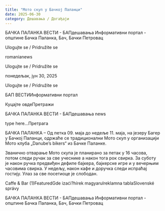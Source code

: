 ```yaml
---
title: "Мото скуп у Бачкој Паланци"
date: 2025-06-30
category: Дешавања / Догађаји
---
```


БАЧКА ПАЛАНКА ВЕСТИ - БАПдешавања Информативни портал - општине Бачка Паланка, Бач, Бачки Петровац

Ulogujte se / Pridružite se

romanianews

Ulogujte se / Pridružite se

понедељак, јун 30, 2025

Ulogujte se / Pridružite se

БАП ВЕСТИИнформативни портал

Куцајте овдеПретражи

БАЧКА ПАЛАНКА ВЕСТИ - БАПдешавања news

type here...Претрага

БАЧКА ПАЛАНКА – Од петка 09. маја до недеље 11. маја, на језеру Багер у Бачкој Паланци, одржаће се традиционални Мото скуп у организацији Мото клуба „Danube’s bikers“ из Бачке Паланке.

Званично отварање Мото скупа је планирано за петак у 16 часова, потом следи ручак за све учеснике а након тога рок свирка.
За суботу је након ручка предвиђен дефиле бајкера, бајкерске игре и у вечерњим часовима свирка. У недељу, након кафе и доручка следи испраћај гостију. Улаз за све посетиоце је слободан.

Caffe & Bar (1)FeaturedGde izaći?hírek magyarulreklamna tablaSlovenské správy

БАЧКА ПАЛАНКА ВЕСТИ - БАПдешавања Информативни портал - општине Бачка Паланка, Бач, Бачки Петровац
